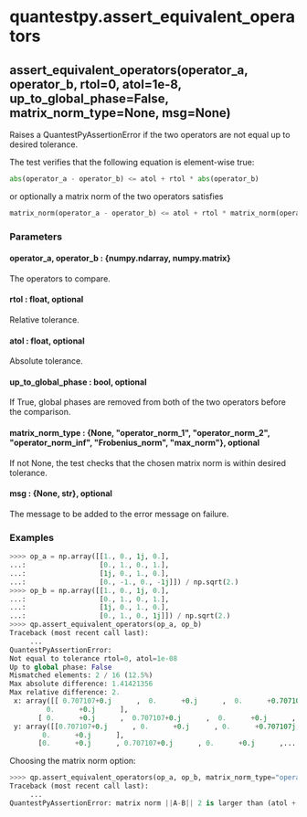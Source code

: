 # quantestpy.assert_equivalent_operators

## assert_equivalent_operators(operator_a, operator_b, rtol=0, atol=1e-8, up_to_global_phase=False, matrix_norm_type=None, msg=None)

Raises a QuantestPyAssertionError if the two operators are not equal up to desired tolerance.

The test verifies that the following equation is element-wise true:
```py
abs(operator_a - operator_b) <= atol + rtol * abs(operator_b)
```
or optionally a matrix norm of the two operators satisfies
```py
matrix_norm(operator_a - operator_b) <= atol + rtol * matrix_norm(operator_b)
```

### Parameters

#### operator_a, operator_b : \{numpy.ndarray, numpy.matrix\}
The operators to compare.

#### rtol : float, optional
Relative tolerance.

#### atol : float, optional
Absolute tolerance.

#### up_to_global_phase : bool, optional
If True, global phases are removed from both of the two operators before the comparison.

#### matrix_norm_type : \{None, "operator_norm_1", "operator_norm_2", "operator_norm_inf", "Frobenius_norm", "max_norm"\}, optional
If not None, the test checks that the chosen matrix norm is within desired tolerance.

#### msg : \{None, str\}, optional
The message to be added to the error message on failure.


### Examples
```py
>>>> op_a = np.array([[1., 0., 1j, 0.],
...:                  [0., 1., 0., 1.],
...:                  [1j, 0., 1., 0.],
...:                  [0., -1., 0., -1j]]) / np.sqrt(2.)
>>>> op_b = np.array([[1., 0., 1j, 0.],
...:                  [0., 1., 0., 1.],
...:                  [1j, 0., 1., 0.],
...:                  [0., 1., 0., 1j]]) / np.sqrt(2.)
>>>> qp.assert_equivalent_operators(op_a, op_b)
Traceback (most recent call last):
     ...
QuantestPyAssertionError:
Not equal to tolerance rtol=0, atol=1e-08
Up to global phase: False
Mismatched elements: 2 / 16 (12.5%)
Max absolute difference: 1.41421356
Max relative difference: 2.
 x: array([[ 0.707107+0.j      ,  0.      +0.j      ,  0.      +0.707107j,
         0.      +0.j      ],
       [ 0.      +0.j      ,  0.707107+0.j      ,  0.      +0.j      ,...
 y: array([[0.707107+0.j      , 0.      +0.j      , 0.      +0.707107j,
        0.      +0.j      ],
       [0.      +0.j      , 0.707107+0.j      , 0.      +0.j      ,...
```

Choosing the matrix norm option:
```py
>>>> qp.assert_equivalent_operators(op_a, op_b, matrix_norm_type="operator_norm_2", atol=1e-4)
Traceback (most recent call last):
     ...
QuantestPyAssertionError: matrix norm ||A-B|| 2 is larger than (atol + rtol*||B||) 0.0001.
```
